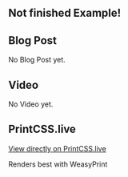 ## Not finished Example!

## Blog Post

No Blog Post yet.

## Video

No Video yet.

## PrintCSS.live

[View directly on PrintCSS.live](https://printcss.live/oBDbDkxal2)

Renders best with WeasyPrint